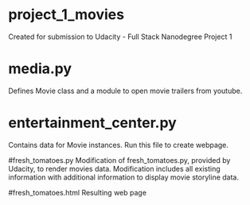 # project_1_movies
Created for submission to Udacity - Full Stack Nanodegree Project 1

# media.py
Defines Movie class and a module to open movie trailers from youtube.

# entertainment_center.py
Contains data for Movie instances. Run this file to create webpage.

#fresh_tomatoes.py
Modification of fresh_tomatoes.py, provided by Udacity, to render movies data. Modification includes all existing information with additional information to display movie storyline data.

#fresh_tomatoes.html
Resulting web page
